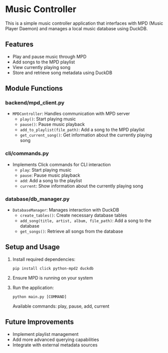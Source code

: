 # Music Controller

This is a simple music controller application that interfaces with MPD (Music Player Daemon) and manages a local music database using DuckDB.

## Features

- Play and pause music through MPD
- Add songs to the MPD playlist
- View currently playing song
- Store and retrieve song metadata using DuckDB

## Module Functions

### backend/mpd_client.py
- `MPDController`: Handles communication with MPD server
  - `play()`: Start playing music
  - `pause()`: Pause music playback
  - `add_to_playlist(file_path)`: Add a song to the MPD playlist
  - `get_current_song()`: Get information about the currently playing song

### cli/commands.py
- Implements Click commands for CLI interaction
  - `play`: Start playing music
  - `pause`: Pause music playback
  - `add`: Add a song to the playlist
  - `current`: Show information about the currently playing song

### database/db_manager.py
- `DatabaseManager`: Manages interaction with DuckDB
  - `create_tables()`: Create necessary database tables
  - `add_song(title, artist, album, file_path)`: Add a song to the database
  - `get_songs()`: Retrieve all songs from the database

## Setup and Usage

1. Install required dependencies:
   ```
   pip install click python-mpd2 duckdb
   ```

2. Ensure MPD is running on your system

3. Run the application:
   ```
   python main.py [COMMAND]
   ```

   Available commands: play, pause, add, current

## Future Improvements

- Implement playlist management
- Add more advanced querying capabilities
- Integrate with external metadata sources
